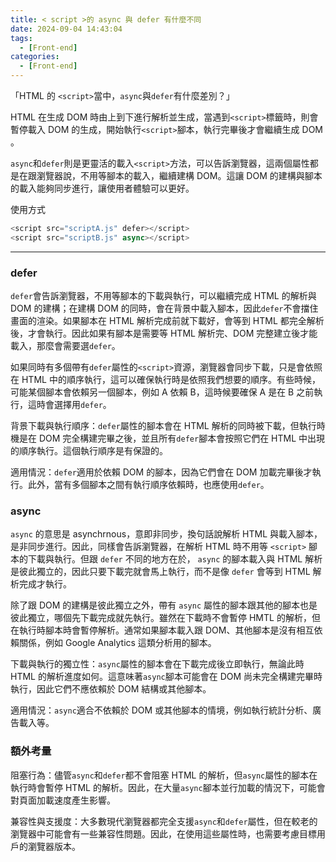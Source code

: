 ```yaml
---
title: < script >的 async 與 defer 有什麼不同
date: 2024-09-04 14:43:04
tags:
  - [Front-end]
categories:
  - [Front-end]
---
```



「HTML 的 `<script>`當中，`async`與`defer`有什麼差別？」

<!-- more -->



HTML 在生成 DOM 時由上到下進行解析並生成，當遇到`<script>`標籤時，則會暫停載入 DOM 的生成，開始執行`<script>`腳本，執行完畢後才會繼續生成 DOM 。

`async`和`defer`則是更靈活的載入`<script>`方法，可以告訴瀏覽器，這兩個屬性都是在跟瀏覽器說，不用等腳本的載入，繼續建構 DOM。這讓 DOM 的建構與腳本的載入能夠同步進行，讓使用者體驗可以更好。

使用方式

```js
<script src="scriptA.js" defer></script>
<script src="scriptB.js" async></script>
```

------

### defer
`defer`會告訴瀏覽器，不用等腳本的下載與執行，可以繼續完成 HTML 的解析與 DOM 的建構；在建構 DOM 的同時，會在背景中載入腳本，因此`defer`不會擋住畫面的渲染。如果腳本在 HTML 解析完成前就下載好，會等到 HTML 都完全解析後，才會執行。因此如果有腳本是需要等 HTML 解析完、DOM 完整建立後才能載入，那麼會需要選`defer`。

如果同時有多個帶有`defer`屬性的`<script>`資源，瀏覽器會同步下載，只是會依照在 HTML 中的順序執行，這可以確保執行時是依照我們想要的順序。有些時候，可能某個腳本會依賴另一個腳本，例如 A 依賴 B，這時候要確保 A 是在 B 之前執行，這時會選擇用`defer`。

背景下載與執行順序：`defer`屬性的腳本會在 HTML 解析的同時被下載，但執行時機是在 DOM 完全構建完畢之後，並且所有`defer`腳本會按照它們在 HTML 中出現的順序執行。這個執行順序是有保證的。

適用情況：`defer`適用於依賴 DOM 的腳本，因為它們會在 DOM 加載完畢後才執行。此外，當有多個腳本之間有執行順序依賴時，也應使用`defer`。

### async
`async` 的意思是 asynchrnous，意即非同步，換句話說解析 HTML 與載入腳本，是非同步進行。因此，同樣會告訴瀏覽器，在解析 HTML 時不用等 `<script>` 腳本的下載與執行。但跟 `defer` 不同的地方在於， `async` 的腳本載入與 HTML 解析是彼此獨立的，因此只要下載完就會馬上執行，而不是像 `defer` 會等到 HTML 解析完成才執行。

除了跟 DOM 的建構是彼此獨立之外，帶有 `async` 屬性的腳本跟其他的腳本也是彼此獨立，哪個先下載完成就先執行。雖然在下載時不會暫停 HMTL 的解析，但在執行時腳本時會暫停解析。通常如果腳本載入跟 DOM、其他腳本是沒有相互依賴關係，例如 Google Analytics 這類分析用的腳本。

下載與執行的獨立性：`async`屬性的腳本會在下載完成後立即執行，無論此時 HTML 的解析進度如何。這意味著`async`腳本可能會在 DOM 尚未完全構建完畢時執行，因此它們不應依賴於 DOM 結構或其他腳本。

適用情況：`async`適合不依賴於 DOM 或其他腳本的情境，例如執行統計分析、廣告載入等。

### 額外考量

阻塞行為：儘管`async`和`defer`都不會阻塞 HTML 的解析，但`async`屬性的腳本在執行時會暫停 HTML 的解析。因此，在大量`async`腳本並行加載的情況下，可能會對頁面加載速度產生影響。

兼容性與支援度：大多數現代瀏覽器都完全支援`async`和`defer`屬性，但在較老的瀏覽器中可能會有一些兼容性問題。因此，在使用這些屬性時，也需要考慮目標用戶的瀏覽器版本。

